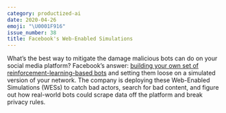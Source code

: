 ```yaml
---
category: productized-ai
date: 2020-04-26
emoji: "\U0001F916"
issue_number: 38
title: Facebook's Web-Enabled Simulations
---
```


What’s the best way to mitigate the damage malicious bots can do on your social media platform?
Facebook’s answer: [building your own set of reinforcement-learning-based bots](https://research.fb.com/wp-content/uploads/2020/04/WES-Agent-based-User-Interaction-Simulation-on-Real-Infrastructure.pdf?utm_campaign=Dynamically%20Typed&utm_medium=email&utm_source=Revue%20newsletter) and setting them loose on a simulated version of your network.
The company is deploying these Web-Enabled Simulations (WESs) to catch bad actors, search for bad content, and figure out how real-world bots could scrape data off the platform and break privacy rules.